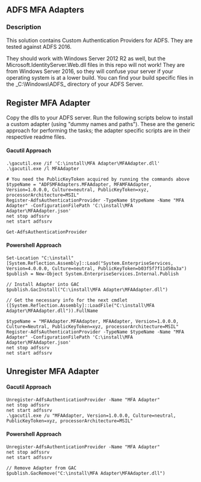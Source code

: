 ## ADFS MFA Adapters


### Description

This solution contains Custom Authentication Providers for ADFS. They are tested against ADFS 2016.  

They should work with Windows Server 2012 R2 as well, but the Microsoft.IdentityServer.Web.dll files in this repo will not work! They are from Windows Server 2016, so they will confuse your server if your operating system is at a lower build. You can find your build specific files in the _C:\Windows\ADFS\_ directory of your ADFS Server.

## Register MFA Adapter ##
Copy the dlls to your ADFS server.
Run the following scripts below to install a custom adapter (using "dummy names and paths"). These are the generic approach for performing the tasks; the adapter specific scripts are in their respective readme files.

#### Gacutil Approach ####
```
.\gacutil.exe /if 'C:\install\MFA Adapter\MFAAdapter.dll'
.\gacutil.exe /l MFAAdapter

# You need the PublicKeyToken acquired by running the commands above
$typeName = "ADFSMFAdapters.MFAAdapter, MFAMFAAdapter, Version=1.0.0.0, Culture=neutral, PublicKeyToken=xyz, processorArchitecture=MSIL"
Register-AdfsAuthenticationProvider -TypeName $typeName -Name "MFA Adapter" -ConfigurationFilePath 'C:\install\MFA Adapter\MFAAdapter.json'
net stop adfssrv
net start adfssrv

Get-AdfsAuthenticationProvider
```

#### Powershell Approach ####
```
Set-Location "C:\install"
[System.Reflection.Assembly]::Load("System.EnterpriseServices, Version=4.0.0.0, Culture=neutral, PublicKeyToken=b03f5f7f11d50a3a")
$publish = New-Object System.EnterpriseServices.Internal.Publish

// Install Adapter into GAC
$publish.GacInstall("C:\install\MFA Adapter\MFAAdapter.dll")

// Get the necessary info for the next cmdlet
([System.Reflection.Assembly]::LoadFile("C:\install\MFA Adapter\MFAAdapter.dll")).FullName

$typeName = "MFAAdapter.MFAAdapter, MFAAdapter, Version=1.0.0.0, Culture=Neutral, PublicKeyToken=xyz, processorArchitecture=MSIL"
Register-AdfsAuthenticationProvider -TypeName $typeName -Name "MFA Adapter" -ConfigurationFilePath 'C:\install\MFA Adapter\MFAAdapter.json'
net stop adfssrv
net start adfssrv
```

## Unregister MFA Adapter ##
#### Gacutil Approach ####
```
Unregister-AdfsAuthenticationProvider -Name "MFA Adapter"
net stop adfssrv
net start adfssrv
.\gacutil.exe /u "MFAAdapter, Version=1.0.0.0, Culture=neutral, PublicKeyToken=xyz, processorArchitecture=MSIL"

```

#### Powershell Approach ####
```
Unregister-AdfsAuthenticationProvider -Name "MFA Adapter"
net stop adfssrv
net start adfssrv

// Remove Adapter from GAC
$publish.GacRemove("C:\install\MFA Adapter\MFAAdapter.dll")
```